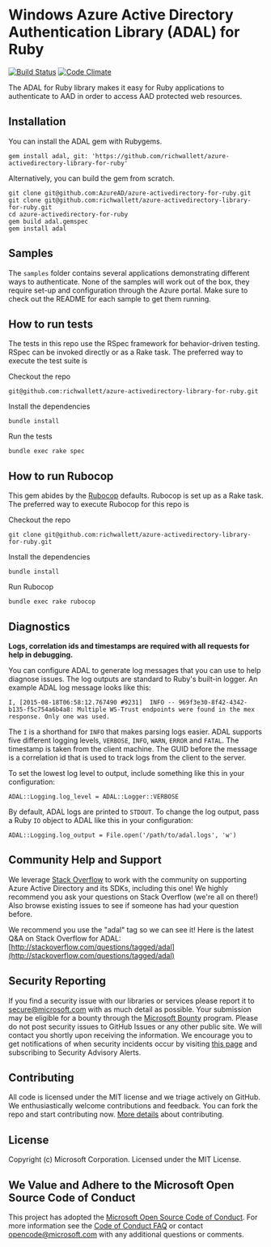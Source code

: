 # Windows Azure Active Directory Authentication Library (ADAL) for Ruby
[![Build Status](https://travis-ci.org/AzureAD/azure-activedirectory-library-for-ruby.png?branch=master)](https://travis-ci.org/AzureAD/azure-activedirectory-library-for-ruby)
[![Code Climate](https://codeclimate.com/github/AzureAD/azure-activedirectory-library-for-ruby/badges/gpa.svg)](https://codeclimate.com/github/AzureAD/azure-activedirectory-library-for-ruby/badges/gpa.svg)

The ADAL for Ruby library makes it easy for Ruby applications to authenticate to AAD in order to access AAD protected web resources.

## Installation

You can install the ADAL gem with Rubygems.

```
gem install adal, git: 'https://github.com/richwallett/azure-activedirectory-library-for-ruby'
```

Alternatively, you can build the gem from scratch.

```
git clone git@github.com:AzureAD/azure-activedirectory-for-ruby.git
git clone git@github.com:richwallett/azure-activedirectory-library-for-ruby.git
cd azure-activedirectory-for-ruby
gem build adal.gemspec
gem install adal
```

## Samples

The `samples` folder contains several applications demonstrating different ways to authenticate. None of the samples will work out of the box, they require set-up and configuration through the Azure portal. Make sure to check out the README for each sample to get them running.

## How to run tests

The tests in this repo use the RSpec framework for behavior-driven testing. RSpec can be invoked directly or as a Rake task. The preferred way to execute the test suite is

Checkout the repo

`git@github.com:richwallett/azure-activedirectory-library-for-ruby.git`

Install the dependencies

`bundle install`

Run the tests

`bundle exec rake spec`

## How to run Rubocop

This gem abides by the [Rubocop](https://github.com/bbatsov/rubocop) defaults. Rubocop is set up as a Rake task. The preferred way to execute Rubocop for this repo is

Checkout the repo

`git clone git@github.com:richwallett/azure-activedirectory-library-for-ruby.git`

Install the dependencies

`bundle install`

Run Rubocop

`bundle exec rake rubocop`

## Diagnostics

**Logs, correlation ids and timestamps are required with all requests for help in debugging.**

You can configure ADAL to generate log messages that you can use to help diagnose issues. The log outputs are standard to Ruby's built-in logger. An example ADAL log message looks like this:

```
I, [2015-08-18T06:58:12.767490 #9231]  INFO -- 969f3e30-8f42-4342-b135-f5c754a6b4a8: Multiple WS-Trust endpoints were found in the mex response. Only one was used.
```

The `I` is a shorthand for `INFO` that makes parsing logs easier. ADAL supports five different logging levels, `VERBOSE`, `INFO`, `WARN`, `ERROR` and `FATAL`. The timestamp is taken from the client machine. The GUID before the message is a correlation id that is used to track logs from the client to the server.


To set the lowest log level to output, include something like this in your configuration:

```
ADAL::Logging.log_level = ADAL::Logger::VERBOSE
```

By default, ADAL logs are printed to `STDOUT`. To change the log output, pass a Ruby `IO` object to ADAL like this in your configuration:

```
ADAL::Logging.log_output = File.open('/path/to/adal.logs', 'w')
```

## Community Help and Support

We leverage [Stack Overflow](http://stackoverflow.com/) to work with the community on supporting Azure Active Directory and its SDKs, including this one! We highly recommend you ask your questions on Stack Overflow (we're all on there!) Also browse existing issues to see if someone has had your question before.

We recommend you use the "adal" tag so we can see it! Here is the latest Q&A on Stack Overflow for ADAL: [http://stackoverflow.com/questions/tagged/adal](http://stackoverflow.com/questions/tagged/adal)

## Security Reporting

If you find a security issue with our libraries or services please report it to [secure@microsoft.com](mailto:secure@microsoft.com) with as much detail as possible. Your submission may be eligible for a bounty through the [Microsoft Bounty](http://aka.ms/bugbounty) program. Please do not post security issues to GitHub Issues or any other public site. We will contact you shortly upon receiving the information. We encourage you to get notifications of when security incidents occur by visiting [this page](https://technet.microsoft.com/en-us/security/dd252948) and subscribing to Security Advisory Alerts.

## Contributing

All code is licensed under the MIT license and we triage actively on GitHub. We enthusiastically welcome contributions and feedback. You can fork the repo and start contributing now. [More details](https://github.com/AzureAD/azure-activedirectory-library-for-ruby/blob/master/contributing.md) about contributing.


## License

Copyright (c) Microsoft Corporation. Licensed under the MIT License.

## We Value and Adhere to the Microsoft Open Source Code of Conduct

This project has adopted the [Microsoft Open Source Code of Conduct](https://opensource.microsoft.com/codeofconduct/). For more information see the [Code of Conduct FAQ](https://opensource.microsoft.com/codeofconduct/faq/) or contact [opencode@microsoft.com](mailto:opencode@microsoft.com) with any additional questions or comments.
